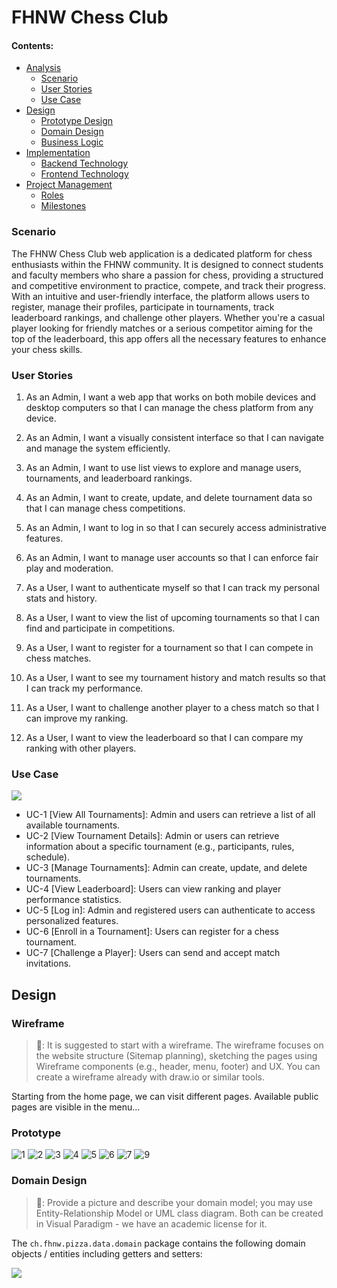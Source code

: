 # FHNW Chess Club

#### Contents:
- [Analysis](#analysis)
  - [Scenario](#scenario)
  - [User Stories](#user-stories)
  - [Use Case](#use-case)
- [Design](#design)
  - [Prototype Design](#prototype-design)
  - [Domain Design](#domain-design)
  - [Business Logic](#business-logic)
- [Implementation](#implementation)
  - [Backend Technology](#backend-technology)
  - [Frontend Technology](#frontend-technology)
- [Project Management](#project-management)
  - [Roles](#roles)
  - [Milestones](#milestones)


### Scenario

The FHNW Chess Club web application is a dedicated platform for chess enthusiasts within the FHNW community. It is designed to connect students and faculty members who share a passion for chess, providing a structured and competitive environment to practice, compete, and track their progress.
With an intuitive and user-friendly interface, the platform allows users to register, manage their profiles, participate in tournaments, track leaderboard rankings, and challenge other players. Whether you're a casual player looking for friendly matches or a serious competitor aiming for the top of the leaderboard, this app offers all the necessary features to enhance your chess skills.
 

### User Stories
1. As an Admin, I want a web app that works on both mobile devices and desktop computers so that I can manage the chess platform from any device.
2. As an Admin, I want a visually consistent interface so that I can navigate and manage the system efficiently.
3. As an Admin, I want to use list views to explore and manage users, tournaments, and leaderboard rankings.
4. As an Admin, I want to create, update, and delete tournament data so that I can manage chess competitions.
5. As an Admin, I want to log in so that I can securely access administrative features.
6. As an Admin, I want to manage user accounts so that I can enforce fair play and moderation.

7. As a User, I want to authenticate myself so that I can track my personal stats and history.
8. As a User, I want to view the list of upcoming tournaments so that I can find and participate in competitions.
9. As a User, I want to register for a tournament so that I can compete in chess matches.
10. As a User, I want to see my tournament history and match results so that I can track my performance.
11. As a User, I want to challenge another player to a chess match so that I can improve my ranking.
12. As a User, I want to view the leaderboard so that I can compare my ranking with other players.


### Use Case

![](images/use-case.png)

- UC-1 [View All Tournaments]: Admin and users can retrieve a list of all available tournaments.
- UC-2 [View Tournament Details]: Admin or users can retrieve information about a specific tournament (e.g., participants, rules, schedule).
- UC-3 [Manage Tournaments]: Admin can create, update, and delete tournaments.
- UC-4 [View Leaderboard]: Users can view ranking and player performance statistics.
- UC-5 [Log in]: Admin and registered users can authenticate to access personalized features.
- UC-6 [Enroll in a Tournament]: Users can register for a chess tournament.
- UC-7 [Challenge a Player]: Users can send and accept match invitations.
  

## Design

### Wireframe
> 🚧: It is suggested to start with a wireframe. The wireframe focuses on the website structure (Sitemap planning), sketching the pages using Wireframe components (e.g., header, menu, footer) and UX. You can create a wireframe already with draw.io or similar tools. 

Starting from the home page, we can visit different pages. Available public pages are visible in the menu...

### Prototype
![1](https://github.com/user-attachments/assets/d69a3781-99c7-4933-9d73-c51020e9b73d)
![2](https://github.com/user-attachments/assets/159e98e2-2dc3-4f42-9e17-9056fa764502)
![3](https://github.com/user-attachments/assets/2c9f74aa-7494-4b4d-a369-7bcdccfd25a9)
![4](https://github.com/user-attachments/assets/946635cc-ab12-4799-9885-b00dad017f3e)
![5](https://github.com/user-attachments/assets/98eb6a83-68a2-4b82-9158-ddd2ece59e01)
![6](https://github.com/user-attachments/assets/8178907f-921d-4843-857c-4f463fdc1d97)
![7](https://github.com/user-attachments/assets/4b62ffed-b549-4a73-97f9-4a93b4dcebc1)
![9](https://github.com/user-attachments/assets/37bd08ef-8d38-4356-be29-d585ab81012e) 

### Domain Design
> 🚧: Provide a picture and describe your domain model; you may use Entity-Relationship Model or UML class diagram. Both can be created in Visual Paradigm - we have an academic license for it.

The `ch.fhnw.pizza.data.domain` package contains the following domain objects / entities including getters and setters:

![](images/domain-model.png)


